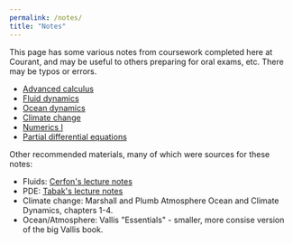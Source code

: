 ```yaml
---
permalink: /notes/
title: "Notes"
---
```


This page has some various notes from coursework completed here at Courant, and may be useful to others preparing for oral exams, etc. There may be typos or errors.

* [Advanced calculus](/assets/notes/Advanced_Calculus_reference_pages.pdf)
* [Fluid dynamics](/assets/notes/fluids.pdf)
* [Ocean dynamics](/assets/notes/ocean_dynamics.pdf)
* [Climate change](/assets/notes/climate_change.pdf)
* [Numerics I](/assets/notes/numerics_I.pdf)
* [Partial differential equations](/assets/notes/pde.pdf)

Other recommended materials, many of which were sources for these notes:
* Fluids: [Cerfon's lecture notes](https://www.math.nyu.edu/~cerfon/fluids_grad.html)
* PDE: [Tabak's lecture notes](https://math.nyu.edu/~tabak/PDEs.html)
* Climate change: Marshall and Plumb Atmosphere Ocean and Climate Dynamics, chapters 1-4.
* Ocean/Atmosphere: Vallis "Essentials" - smaller, more consise version of the big Vallis book.
